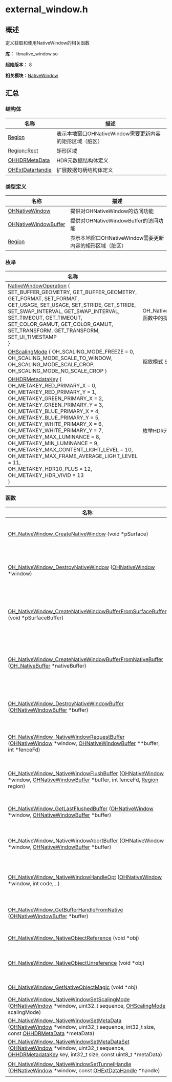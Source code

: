# external_window.h


## 概述

定义获取和使用NativeWindow的相关函数

**库：** libnative_window.so

**起始版本：** 8

**相关模块：**[NativeWindow](_native_window.md)


## 汇总


### 结构体

| 名称 | 描述 |
| -------- | -------- |
| [Region](_region.md) | 表示本地窗口OHNativeWindow需要更新内容的矩形区域（脏区） |
| [Region::Rect](_rect.md) | 矩形区域 |
| [OHHDRMetaData](_o_h_h_d_r_meta_data.md) | HDR元数据结构体定义 |
| [OHExtDataHandle](_o_h_ext_data_handle.md) | 扩展数据句柄结构体定义 |


### 类型定义

| 名称 | 描述 |
| -------- | -------- |
| [OHNativeWindow](_native_window.md#ohnativewindow) | 提供对OHNativeWindow的访问功能 |
| [OHNativeWindowBuffer](_native_window.md#ohnativewindowbuffer) | 提供对OHNativeWindowBuffer的访问功能 |
| [Region](_native_window.md#region) | 表示本地窗口OHNativeWindow需要更新内容的矩形区域（脏区） |


### 枚举

| 名称 | 描述 |
| -------- | -------- |
| [NativeWindowOperation](_native_window.md#nativewindowoperation) {<br/>SET_BUFFER_GEOMETRY, GET_BUFFER_GEOMETRY, GET_FORMAT, SET_FORMAT,<br/>GET_USAGE, SET_USAGE, SET_STRIDE, GET_STRIDE,<br/>SET_SWAP_INTERVAL, GET_SWAP_INTERVAL, SET_TIMEOUT, GET_TIMEOUT,<br/>SET_COLOR_GAMUT, GET_COLOR_GAMUT, SET_TRANSFORM, GET_TRANSFORM,<br/>SET_UI_TIMESTAMP<br/>} | OH_NativeWindow_NativeWindowHandleOpt函数中的操作码 |
| [OHScalingMode](_native_window.md#ohscalingmode) { OH_SCALING_MODE_FREEZE = 0, OH_SCALING_MODE_SCALE_TO_WINDOW, OH_SCALING_MODE_SCALE_CROP, OH_SCALING_MODE_NO_SCALE_CROP } | 缩放模式 Scaling Mode |
| [OHHDRMetadataKey](_native_window.md#ohhdrmetadatakey) {<br/>OH_METAKEY_RED_PRIMARY_X = 0, OH_METAKEY_RED_PRIMARY_Y = 1, OH_METAKEY_GREEN_PRIMARY_X = 2, OH_METAKEY_GREEN_PRIMARY_Y = 3,<br/>OH_METAKEY_BLUE_PRIMARY_X = 4, OH_METAKEY_BLUE_PRIMARY_Y = 5, OH_METAKEY_WHITE_PRIMARY_X = 6, OH_METAKEY_WHITE_PRIMARY_Y = 7,<br/>OH_METAKEY_MAX_LUMINANCE = 8, OH_METAKEY_MIN_LUMINANCE = 9, OH_METAKEY_MAX_CONTENT_LIGHT_LEVEL = 10, OH_METAKEY_MAX_FRAME_AVERAGE_LIGHT_LEVEL = 11,<br/>OH_METAKEY_HDR10_PLUS = 12, OH_METAKEY_HDR_VIVID = 13<br/>} | 枚举HDR元数据关键字 |


### 函数

| 名称 | 描述 |
| -------- | -------- |
| [OH_NativeWindow_CreateNativeWindow](_native_window.md#oh_nativewindow_createnativewindow) (void \*pSurface) | 创建OHNativeWindow实例，每次调用都会产生一个新的OHNativeWindow实例 |
| [OH_NativeWindow_DestroyNativeWindow](_native_window.md#oh_nativewindow_destroynativewindow) ([OHNativeWindow](_native_window.md#ohnativewindow) \*window) | 将OHNativeWindow对象的引用计数减1，当引用计数为0的时候，该OHNativeWindow对象会被析构掉 |
| [OH_NativeWindow_CreateNativeWindowBufferFromSurfaceBuffer](_native_window.md#oh_nativewindow_createnativewindowbufferfromsurfacebuffer) (void \*pSurfaceBuffer) | 创建OHNativeWindowBuffer实例，每次调用都会产生一个新的OHNativeWindowBuffer实例 |
| [OH_NativeWindow_CreateNativeWindowBufferFromNativeBuffer](_native_window.md#oh_nativewindow_createnativewindowbufferfromnativebuffer) ([OH_NativeBuffer](_o_h___native_buffer.md#oh_nativebuffer) \*nativeBuffer) | 创建OHNativeWindowBuffer实例，每次调用都会产生一个新的OHNativeWindowBuffer实例 |
| [OH_NativeWindow_DestroyNativeWindowBuffer](_native_window.md#oh_nativewindow_destroynativewindowbuffer) ([OHNativeWindowBuffer](_native_window.md#ohnativewindowbuffer) \*buffer) | 将OHNativeWindowBuffer对象的引用计数减1，当引用计数为0的时候，该OHNativeWindowBuffer对象会被析构掉 |
| [OH_NativeWindow_NativeWindowRequestBuffer](_native_window.md#oh_nativewindow_nativewindowrequestbuffer) ([OHNativeWindow](_native_window.md#ohnativewindow) \*window, [OHNativeWindowBuffer](_native_window.md#ohnativewindowbuffer) \*\*buffer, int \*fenceFd) | 通过OHNativeWindow对象申请一块OHNativeWindowBuffer，用以内容生产 |
| [OH_NativeWindow_NativeWindowFlushBuffer](_native_window.md#oh_nativewindow_nativewindowflushbuffer) ([OHNativeWindow](_native_window.md#ohnativewindow) \*window, [OHNativeWindowBuffer](_native_window.md#ohnativewindowbuffer) \*buffer, int fenceFd, [Region](_region.md) region) | 通过OHNativeWindow将生产好内容的OHNativeWindowBuffer放回到Buffer队列中，用以内容消费 |
| [OH_NativeWindow_GetLastFlushedBuffer](_native_window.md#oh_nativewindow_getlastflushedbuffer) ([OHNativeWindow](_native_window.md#ohnativewindow) \*window, [OHNativeWindowBuffer](_native_window.md#ohnativewindowbuffer) \*buffer) | 从OHNativeWindow获取上次送回到buffer队列中的OHNativeWindowBuffer |
| [OH_NativeWindow_NativeWindowAbortBuffer](_native_window.md#oh_nativewindow_nativewindowabortbuffer) ([OHNativeWindow](_native_window.md#ohnativewindow) \*window, [OHNativeWindowBuffer](_native_window.md#ohnativewindowbuffer) \*buffer) | 通过OHNativeWindow将之前申请出来的OHNativeWindowBuffer返还到Buffer队列中，供下次再申请 |
| [OH_NativeWindow_NativeWindowHandleOpt](_native_window.md#oh_nativewindow_nativewindowhandleopt) ([OHNativeWindow](_native_window.md#ohnativewindow) \*window, int code,...) | 设置/获取OHNativeWindow的属性，包括设置/获取宽高、内容格式等 |
| [OH_NativeWindow_GetBufferHandleFromNative](_native_window.md#oh_nativewindow_getbufferhandlefromnative) ([OHNativeWindowBuffer](_native_window.md#ohnativewindowbuffer) \*buffer) | 通过OHNativeWindowBuffer获取该buffer的BufferHandle指针 |
| [OH_NativeWindow_NativeObjectReference](_native_window.md#oh_nativewindow_nativeobjectreference) (void \*obj) | 增加一个NativeObject的引用计数 |
| [OH_NativeWindow_NativeObjectUnreference](_native_window.md#oh_nativewindow_nativeobjectunreference) (void \*obj) | 减少一个NativeObject的引用计数，当引用计数减少为0时，该NativeObject将被析构掉 |
| [OH_NativeWindow_GetNativeObjectMagic](_native_window.md#oh_nativewindow_getnativeobjectmagic) (void \*obj) | 获取NativeObject的MagicId |
| [OH_NativeWindow_NativeWindowSetScalingMode](_native_window.md#oh_nativewindow_nativewindowsetscalingmode) ([OHNativeWindow](_native_window.md#ohnativewindow) \*window, uint32_t sequence, [OHScalingMode](_native_window.md#ohscalingmode) scalingMode) | 设置OHNativeWindow的ScalingMode |
| [OH_NativeWindow_NativeWindowSetMetaData](_native_window.md#oh_nativewindow_nativewindowsetmetadata) ([OHNativeWindow](_native_window.md#ohnativewindow) \*window, uint32_t sequence, int32_t size, const [OHHDRMetaData](_o_h_h_d_r_meta_data.md) \*metaData) | 设置OHNativeWindow的元数据 |
| [OH_NativeWindow_NativeWindowSetMetaDataSet](_native_window.md#oh_nativewindow_nativewindowsetmetadataset) ([OHNativeWindow](_native_window.md#ohnativewindow) \*window, uint32_t sequence, [OHHDRMetadataKey](_native_window.md#ohhdrmetadatakey) key, int32_t size, const uint8_t \*metaData) | 设置OHNativeWindow的元数据集。 |
| [OH_NativeWindow_NativeWindowSetTunnelHandle](_native_window.md#oh_nativewindow_nativewindowsettunnelhandle) ([OHNativeWindow](_native_window.md#ohnativewindow) \*window, const [OHExtDataHandle](_o_h_ext_data_handle.md) \*handle) | 设置OHNativeWindow的TunnelHandle。 |
